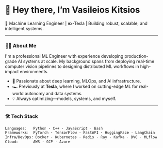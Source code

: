 # 👋 Hey there, I’m Vasileios Kitsios

🚀 Machine Learning Engineer | ex-Tesla | Building robust, scalable, and intelligent systems.

---

### 👨‍💻 About Me

I'm a professional ML Engineer with experience developing production-grade AI systems at scale. My background spans from deploying real-time computer vision pipelines to designing distributed ML workflows in high-impact environments.

- 🔬 Passionate about deep learning, MLOps, and AI infrastructure.
- 🏎️ Previously at **Tesla**, where I worked on cutting-edge ML for real-world autonomy and data systems.
- 💡 Always optimizing—models, systems, and myself.

---

### 🛠️ Tech Stack

```bash
Languages:   Python · C++ · JavaScript · Bash
Frameworks:  PyTorch · TensorFlow · FastAPI · HuggingFace · LangChain
Infra/DevOps: Docker · Kubernetes · Redis · Ray · Kafka · DVC · MLflow
Cloud:       AWS · GCP · Azure
